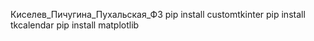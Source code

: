 Киселев_Пичугина_Пухальская_ФЗ
pip install customtkinter
pip install tkcalendar
pip install matplotlib
